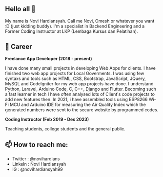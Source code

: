 ## Hello all 👋 
My name is Novi Hardiansyah. Call me Novi, Omesh or whatever you want :D (just kidding buddy). I'm a specialist in Backend Engineering and a Former Coding Instructor at LKP (Lembaga Kursus dan Pelatihan).

## 💼 Career
**Freelance App Developer (2018 - present)**

I have done many small projects in developing Web Apps for clients. I have finished two web app projects for Local Goverments. I was using few syntaxs and tools such as HTML, CSS, Bootstrap, JavaScript, JQuery, MySQL and CodeIgniter for my web app projects have done. I understand Python, Laravel, Arduino Code, C, C++, Django and Flutter. Becoming such a fast learner in tech I have often analysed lots of Client's code projects to add new features then. 
In 2021, i have assembled tools using ESP8266 Wi-Fi MCU and Arduino IDE for measuring the Air Quality Index which the generated numbers were sent to the secure website by programmed codes.


**Coding Instructor (Feb 2019 - Des 2023)**

Teaching students, college students and the general public.

## 📫 How to reach me:
* Twitter : @novihardians
* LinkeIn : Novi Hardiansyah
* IG : @novihardiansyah99
<!--
**novihardians/novihardians** is a ✨ _special_ ✨ repository because its `README.md` (this file) appears on your GitHub profile.

Here are some ideas to get you started:

- 🔭 I’m currently working on ...
- 🌱 I’m currently learning ...
- 👯 I’m looking to collaborate on ...
- 🤔 I’m looking for help with ...
- 💬 Ask me about ...
- 📫 How to reach me: ...
- 😄 Pronouns: ...
- ⚡ Fun fact: ...
-->
